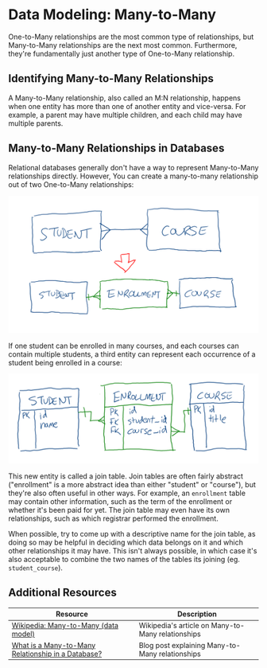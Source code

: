 # Data Modeling: Many-to-Many

One-to-Many relationships are the most common type of relationships, but Many-to-Many relationships are the next most common. Furthermore, they're fundamentally just another type of One-to-Many relationship.

## Identifying Many-to-Many Relationships

A Many-to-Many relationship, also called an M:N relationship, happens when one entity has more than one of another entity and vice-versa. For example, a parent may have multiple children, and each child may have multiple parents.

## Many-to-Many Relationships in Databases

Relational databases generally don't have a way to represent Many-to-Many relationships directly. However, You can create a many-to-many relationship out of two One-to-Many relationships:

![ERD turning a M:N into 2 1:M](assets/erd-many-to-many.png)

If one student can be enrolled in many courses, and each courses can contain multiple students, a third entity can represent each occurrence of a student being enrolled in a course:

![ERD student enrollment course](assets/erd-many-to-many-2.png)

This new entity is called a join table. Join tables are often fairly abstract ("enrollment" is a more abstract idea than either "student" or "course"), but they're also often useful in other ways. For example, an `enrollment` table may contain other information, such as the term of the enrollment or whether it's been paid for yet. The join table may even have its own relationships, such as which registrar performed the enrollment.

When possible, try to come up with a descriptive name for the join table, as doing so may be helpful in deciding which data belongs on it and which other relationships it may have. This isn't always possible, in which case it's also acceptable to combine the two names of the tables its joining (eg. `student_course`).

## Additional Resources

| Resource | Description |
| --- | --- |
| [Wikipedia: Many-to-Many (data model)](https://en.wikipedia.org/wiki/Many-to-many_(data_model)) | Wikipedia's article on Many-to-Many relationships |
| [What is a Many-to-Many Relationship in a Database?](https://vertabelo.com/blog/many-to-many-relationship/) | Blog post explaining Many-to-Many relationships |
